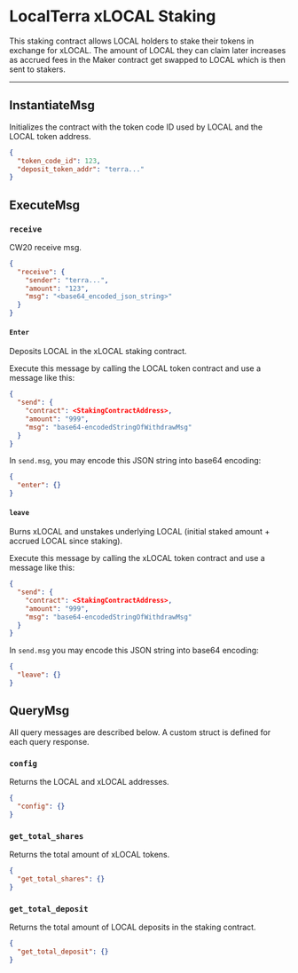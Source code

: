 # LocalTerra xLOCAL Staking

This staking contract allows LOCAL holders to stake their tokens in exchange for xLOCAL. The amount of LOCAL they can claim later increases as accrued fees in the Maker contract get swapped to LOCAL which is then sent to stakers.

---

## InstantiateMsg

Initializes the contract with the token code ID used by LOCAL and the LOCAL token address.

```json
{
  "token_code_id": 123,
  "deposit_token_addr": "terra..."
}
```

## ExecuteMsg

### `receive`

CW20 receive msg.

```json
{
  "receive": {
    "sender": "terra...",
    "amount": "123",
    "msg": "<base64_encoded_json_string>"
  }
}
```

#### `Enter`

Deposits LOCAL in the xLOCAL staking contract.

Execute this message by calling the LOCAL token contract and use a message like this:

```json
{
  "send": {
    "contract": <StakingContractAddress>,
    "amount": "999",
    "msg": "base64-encodedStringOfWithdrawMsg"
  }
}
```

In `send.msg`, you may encode this JSON string into base64 encoding:

```json
{
  "enter": {}
}
```

#### `leave`

Burns xLOCAL and unstakes underlying LOCAL (initial staked amount + accrued LOCAL since staking).

Execute this message by calling the xLOCAL token contract and use a message like this:

```json
{
  "send": {
    "contract": <StakingContractAddress>,
    "amount": "999",
    "msg": "base64-encodedStringOfWithdrawMsg"
  }
}
```

In `send.msg` you may encode this JSON string into base64 encoding:

```json
{
  "leave": {}
}
```

## QueryMsg

All query messages are described below. A custom struct is defined for each query response.

### `config`

Returns the LOCAL and xLOCAL addresses.

```json
{
  "config": {}
}
```

### `get_total_shares`

Returns the total amount of xLOCAL tokens.

```json
{
  "get_total_shares": {}
}
```

### `get_total_deposit`

Returns the total amount of LOCAL deposits in the staking contract.

```json
{
  "get_total_deposit": {}
}
```
